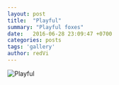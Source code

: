 ```yaml
---
layout: post
title:  "Playful"
summary: "Playful foxes"
date:   2016-06-28 23:09:47 +0700
categories: posts
tags: 'gallery'
author: redVi
---
```


![Playful](https://www.gettyimages.in/detail/news-photo/foxes-are-seen-running-in-the-snow-at-the-zao-fox-village-news-photo/908261604)

